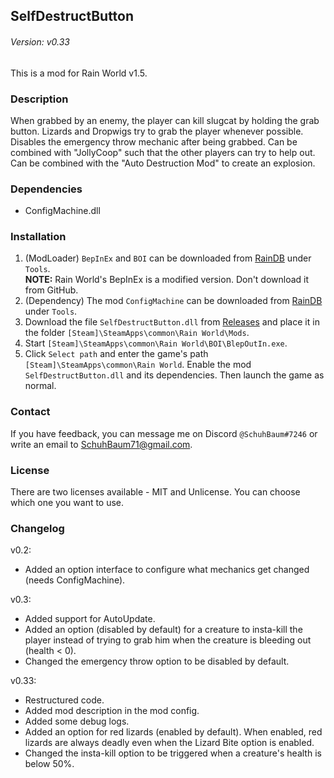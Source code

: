 ## SelfDestructButton
###### Version: v0.33
This is a mod for Rain World v1.5.

### Description
When grabbed by an enemy, the player can kill slugcat by holding the grab button. Lizards and Dropwigs try to grab the player whenever possible. Disables the emergency throw mechanic after being grabbed.
Can be combined with "JollyCoop" such that the other players can try to help out. Can be combined with the "Auto Destruction Mod" to create an explosion.

### Dependencies
- ConfigMachine.dll

### Installation
1. (ModLoader) `BepInEx` and `BOI` can be downloaded from [RainDB](https://www.raindb.net/) under `Tools`.  
  **NOTE:** Rain World's BepInEx is a modified version. Don't download it from GitHub.
2. (Dependency) The mod `ConfigMachine` can be downloaded from [RainDB](https://www.raindb.net/) under `Tools`.
3. Download the file  `SelfDestructButton.dll` from [Releases](https://github.com/SchuhBaum/SelfDestructButton/releases) and place it in the folder `[Steam]\SteamApps\common\Rain World\Mods`.
4. Start `[Steam]\SteamApps\common\Rain World\BOI\BlepOutIn.exe`.
5. Click `Select path` and enter the game's path `[Steam]\SteamApps\common\Rain World`. Enable the mod `SelfDestructButton.dll` and its dependencies. Then launch the game as normal. 

### Contact
If you have feedback, you can message me on Discord `@SchuhBaum#7246` or write an email to SchuhBaum71@gmail.com.

### License
There are two licenses available - MIT and Unlicense. You can choose which one you want to use.  

### Changelog
v0.2:
- Added an option interface to configure what mechanics get changed (needs ConfigMachine).

v0.3:
- Added support for AutoUpdate.
- Added an option (disabled by default) for a creature to insta-kill the player instead of trying to grab him when the creature is bleeding out (health < 0).
- Changed the emergency throw option to be disabled by default.

v0.33:
- Restructured code.
- Added mod description in the mod config.
- Added some debug logs.
- Added an option for red lizards (enabled by default). When enabled, red lizards are always deadly even when the Lizard Bite option is enabled.
- Changed the insta-kill option to be triggered when a creature's health is below 50%.